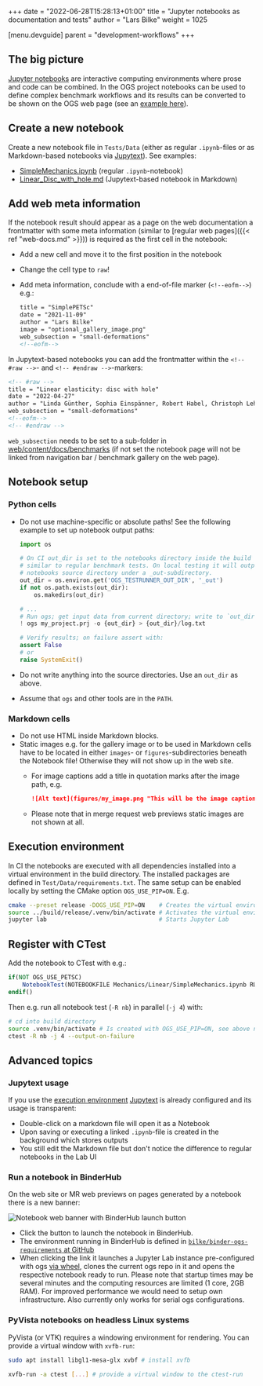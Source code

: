 +++
date = "2022-06-28T15:28:13+01:00"
title = "Jupyter notebooks as documentation and tests"
author = "Lars Bilke"
weight = 1025

[menu.devguide]
parent = "development-workflows"
+++

## The big picture

[Jupyter notebooks](https://jupyter.org) are interactive computing environments where prose and code can be combined. In the OGS project notebooks can be used to define complex benchmark workflows and its results can be converted to be shown on the OGS web page (see an [example here](/docs/benchmarks/small-deformations/linear_disc_with_hole/)).

## Create a new notebook

Create a new notebook file in `Tests/Data` (either as regular `.ipynb`-files or as Markdown-based notebooks via [Jupytext](https://jupytext.readthedocs.io/en/latest)). See examples:

- [SimpleMechanics.ipynb](https://gitlab.opengeosys.org/ogs/ogs/-/blob/master/Tests/Data/Mechanics/Linear/SimpleMechanics.ipynb) (regular `.ipynb`-notebook)
- [Linear_Disc_with_hole.md](https://gitlab.opengeosys.org/ogs/ogs/-/blob/master/Tests/Data/Mechanics/Linear/DiscWithHole/Linear_Disc_with_hole.md) (Jupytext-based notebook in Markdown)

## Add web meta information

If the notebook result should appear as a page on the web documentation a frontmatter with some meta information (similar to [regular web pages]({{< ref "web-docs.md" >}})) is required as the first cell in the notebook:

- Add a new cell and move it to the first position in the notebook
- Change the cell type to `raw`!
- Add meta information, conclude with a end-of-file marker (`<!--eofm-->`) e.g.:

  ```md
  title = "SimplePETSc"
  date = "2021-11-09"
  author = "Lars Bilke"
  image = "optional_gallery_image.png"
  web_subsection = "small-deformations"
  <!--eofm-->
  ```

<div class='note'>

In Jupytext-based notebooks you can add the frontmatter within the `<!-- #raw -->`- and `<!-- #endraw -->`-markers:

```md
<!-- #raw -->
title = "Linear elasticity: disc with hole"
date = "2022-04-27"
author = "Linda Günther, Sophia Einspänner, Robert Habel, Christoph Lehmann and Thomas Nagel"
web_subsection = "small-deformations"
<!--eofm-->
<!-- #endraw -->
```

`web_subsection` needs to be set to a sub-folder in [web/content/docs/benchmarks](https://gitlab.opengeosys.org/ogs/ogs/-/tree/master/web/content/docs/benchmarks) (if not set the notebook page will not be linked from navigation bar / benchmark gallery on the web page).

</div>

## Notebook setup

### Python cells

- Do not use machine-specific or absolute paths! See the following example to set up notebook output paths:

  ```python
  import os

  # On CI out_dir is set to the notebooks directory inside the build directory
  # similar to regular benchmark tests. On local testing it will output to the
  # notebooks source directory under a _out-subdirectory.
  out_dir = os.environ.get('OGS_TESTRUNNER_OUT_DIR', '_out')
  if not os.path.exists(out_dir):
      os.makedirs(out_dir)

  # ...
  # Run ogs; get input data from current directory; write to `out_dir`
  ! ogs my_project.prj -o {out_dir} > {out_dir}/log.txt

  # Verify results; on failure assert with:
  assert False
  # or
  raise SystemExit()
  ```

- Do not write anything into the source directories. Use an `out_dir` as above.
- Assume that `ogs` and other tools are in the `PATH`.

### Markdown cells

- Do not use HTML inside Markdown blocks.
- Static images e.g. for the gallery image or to be used in Markdown cells have to be located in either `images`- or `figures`-subdirectories beneath the Notebook file! Otherwise they will not show up in the web site.
  - For image captions add a title in quotation marks after the image path, e.g.

    ```md
    ![Alt text](figures/my_image.png "This will be the image caption.")
    ```

  - Please note that in merge request web previews static images are not shown at all.

## Execution environment

In CI the notebooks are executed with all dependencies installed into a virtual environment in the build directory. The installed packages are defined in `Test/Data/requirements.txt`. The same setup can be enabled locally by setting the CMake option `OGS_USE_PIP=ON`. E.g.

```bash
cmake --preset release -DOGS_USE_PIP=ON    # Creates the virtual environment
source ../build/release/.venv/bin/activate # Activates the virtual environment
jupyter lab                                # Starts Jupyter Lab
```

## Register with CTest

Add the notebook to CTest with e.g.:

```cmake
if(NOT OGS_USE_PETSC)
    NotebookTest(NOTEBOOKFILE Mechanics/Linear/SimpleMechanics.ipynb RUNTIME 10)
endif()
```

Then e.g. run all notebook test (`-R nb`) in parallel (`-j 4`) with:

```bash
# cd into build directory
source .venv/bin/activate # Is created with OGS_USE_PIP=ON, see above note on environment.
ctest -R nb -j 4 --output-on-failure
```

## Advanced topics

### Jupytext usage

If you use the [execution environment](#execution-environment) [Jupytext](https://jupytext.readthedocs.io/en/latest) is already configured and its usage is transparent:

- Double-click on a markdown file will open it as a Notebook
- Upon saving or executing a linked `.ipynb`-file is created in the background which stores outputs
- You still edit the Markdown file but don't notice the difference to regular notebooks in the Lab UI

### Run a notebook in BinderHub

On the web site or MR web previews on pages generated by a notebook there is a new banner:

![Notebook web banner with BinderHub launch button](binderhub-button.png)

- Click the button to launch the notebook in BinderHub.
- The environment running in BinderHub is defined in [`bilke/binder-ogs-requirements` at GitHub](https://github.com/bilke/binder-ogs-requirements)
- When clicking the link it launches a Jupyter Lab instance pre-configured with ogs [via wheel](https://gitlab.opengeosys.org/ogs/ogs/-/blob/master/Tests/Data/requirements-ogs.txt#L2), clones the current ogs repo in it and opens the respective notebook ready to run. Please note that startup times may be several minutes and the computing resources are limited (1 core, 2GB RAM). For improved performance we would need to setup own infrastructure. Also currently only works for serial ogs configurations.

### PyVista notebooks on headless Linux systems

PyVista (or VTK) requires a windowing environment for rendering. You can provide a virtual window with `xvfb-run`:

```bash
sudo apt install libgl1-mesa-glx xvbf # install xvfb

xvfb-run -a ctest [...] # provide a virtual window to the ctest-run
```
